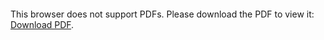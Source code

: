 <object data="christ-in-song/CIS1908pdfs/860.pdf" type="application/pdf" width="100%" height="1024px">
    <embed src="christ-in-song/CIS1908pdfs/860.pdf">
        <p>This browser does not support PDFs. Please download the PDF to view it: <a href="christ-in-song/CIS1908pdfs/860.pdf">Download PDF</a>.</p>
    </embed>
</object>
